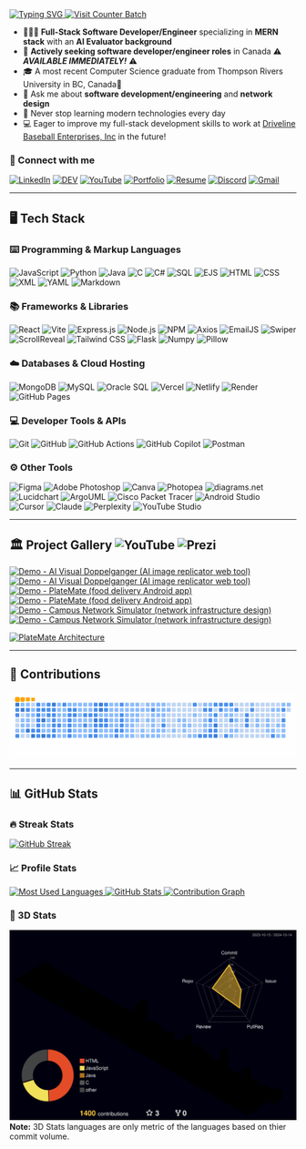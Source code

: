 <!-- INTRO -->
<a href="https://github.com/Ryo-samuraiJP/readme-typing-svg">
  <img src="https://readme-typing-svg.demolab.com?font=Lora&weight=500&size=40&duration=1500&pause=750&center=true&vCenter=true&width=900&height=100&lines=Hi+there!+I+am+Ryoichi+Homma%E2%9A%BE;Your+future+favorite...;Full-Stack+Software+Developer/Engineer%F0%9F%A7%91%F0%9F%8F%BB%E2%80%8D%F0%9F%92%BB" alt="Typing SVG" />
</a>

<a href="https://visitcount.itsvg.in">
  <img src="https://visitcount.itsvg.in/api?id=Ryo-samuraiJP&label=Profile%20Views&color=1&icon=5&pretty=true" alt="Visit Counter Batch" />
</a>

- 👨🏻‍💻 **Full-Stack Software Developer/Engineer** specializing in **MERN stack** with an **AI Evaluator background**
- 💼 **Actively seeking software developer/engineer roles** in Canada ⚠️ _**AVAILABLE IMMEDIATELY!**_ ⚠️
- 🎓 A most recent Computer Science graduate from Thompson Rivers University in BC, Canada🍁
- 💬 Ask me about **software development/engineering** and **network design**
- 🌱 Never stop learning modern technologies every day
- 💻 Eager to improve my full-stack development skills to work at [Driveline Baseball Enterprises, Inc](https://www.drivelinebaseball.com/) in the future!
<!-- - 🌐 Check out my [Portfolio](https://ryoichihomma.me/) and [Resume](https://drive.google.com/file/d/1wizgvyY7ORhtismc_3ec6tZ-MDwjs2NC/view?usp=sharing)// -->

### 🔗 Connect with me
<!--
<code>[![LinkedIn](https://skillicons.dev/icons?i=linkedin)](https://www.linkedin.com/in/ryoichihomma/)</code>
<code>[![DEV](https://skillicons.dev/icons?i=devto)](https://dev.to/ryoichihomma)</code>
<code>[![YouTube](https://go-skill-icons.vercel.app/api/icons?i=youtube)](https://www.youtube.com/channel/UC7f92Y8DjOY1r8gL0Blt0gQ)</code>
<code>[![Discord](https://skillicons.dev/icons?i=discord)](https://discord.com/users/1233363421207199827/)</code>
<code>[![Gmail](https://skillicons.dev/icons?i=gmail)](mailto:r.homma.inbox@gmail.com)</code>
<code>[![Portfolio](https://go-skill-icons.vercel.app/api/icons?i=portfolio)](https://www.ryoichihomma.me)</code>
-->
[![LinkedIn](https://img.shields.io/badge/LinkedIn-0077B5?style=for-the-badge&logo=linkedin&logoColor=white)](https://www.linkedin.com/in/ryoichihomma/)
[![DEV](https://img.shields.io/badge/dev.to-0A0A0A?style=for-the-badge&logo=devdotto&logoColor=white)](https://dev.to/ryoichihomma)
[![YouTube](https://img.shields.io/badge/YouTube-FF0000?style=for-the-badge&logo=youtube&logoColor=white)](https://www.youtube.com/@rh.project_gallery)
[![Portfolio](https://custom-icon-badges.demolab.com/badge/Portfolio-255E63?style=for-the-badge&logo=globe&logoColor=white)](https://ryoichihomma.me/)
[![Resume](https://custom-icon-badges.demolab.com/badge/Download_Resume-pink?style=for-the-badge&logo=download&logoColor=333)](https://drive.usercontent.google.com/u/0/uc?id=1pWx4XtMbF1IAqWpVgEc93LKxjcJTanzs&export=download)
[![Discord](https://img.shields.io/badge/Discord-5865F2?style=for-the-badge&logo=discord&logoColor=white)](https://discord.com/users/1233363421207199827/)
[![Gmail](https://img.shields.io/badge/Gmail-D14836?style=for-the-badge&logo=gmail&logoColor=white)](mailto:r.homma.inbox@gmail.com)

<hr/>

<!-- TECK STACK -->
## 🖥️ Tech Stack
### ⌨️ Programming & Markup Languages
![JavaScript](https://img.shields.io/badge/Javascript-323330.svg?style=flat&logo=javascript&logoColor=F7DF1E&logoSize=auto)
![Python](https://img.shields.io/badge/Python-3776AB?style=flat&logo=python&logoColor=FFE873&logoSize=auto)
![Java](https://custom-icon-badges.demolab.com/badge/Java-5382A1.svg?style=flat&logo=java&logoColor=F89820&logoSize=auto)
![C](https://custom-icon-badges.demolab.com/badge/C-03599C.svg?style=flat&logo=c-in-hexagon&logoColor=white&logoSize=auto)
![C#](https://custom-icon-badges.demolab.com/badge/C%23-68217A.svg?style=flat&logo=cs2&logoColor=white&logoSize=auto)
![SQL](https://custom-icon-badges.demolab.com/badge/SQL-FF1493.svg?style=flat&logo=database&logoColor=white&logoSize=auto)
![EJS](https://img.shields.io/badge/EJS%20-%20?style=flat&logo=EJS&logoColor=black&logoSize=auto&color=B4CA65)
![HTML](https://img.shields.io/badge/HTML-E34F26?style=flat&logo=HTML5&logoColor=white&logoSize=auto)
![CSS](https://img.shields.io/badge/CSS-1572B6?style=flat&logo=CSS3&logoColor=white&logoSize=auto)
![XML](https://img.shields.io/badge/XML%20-%20?style=flat&logo=xml&logoSize=auto&color=005FAD)
![YAML](https://img.shields.io/badge/YAML-CB171E?style=flat&logo=yaml&logoSize=auto)
![Markdown](https://img.shields.io/badge/Markdown-000000?style=flat&logo=markdown&logoSize=auto)

### 📚 Frameworks & Libraries
![React](https://img.shields.io/badge/React-20232a.svg?style=flat&logo=react&logoColor=61DAFB&logoSize=auto)
![Vite](https://img.shields.io/badge/Vite-B73BFE?style=flat&logo=vite&logoColor=FFD62E&logoSize=auto)
![Express.js](https://img.shields.io/badge/Express.js-404d59.svg?style=flat&logo=express&logoColor=61DAFB)
![Node.js](https://img.shields.io/badge/Node.js-5FA04E?style=flat&logo=node.js&logoColor=white)
![NPM](https://img.shields.io/badge/npm-CB3837.svg?style=flat&logo=npm&logoColor=white&logoSize=auto)
![Axios](https://img.shields.io/badge/Axios%20-%20?style=flat&logo=Axios&color=%235A29E4)
![EmailJS](https://custom-icon-badges.demolab.com/badge/EmailJS-ff8434?style=flat&logo=emailjs&logoSize=auto&labelColor=F3F3F3)
![Swiper](https://img.shields.io/badge/Swiper.js-6332F6?style=flat&logo=Swiper&logoSize=auto)
![ScrollReveal](https://img.shields.io/badge/ScrollReveal.js-FFCB36?style=flat&logo=ScrollReveal&logoColor=black&logoSize=auto)
![Tailwind CSS](https://img.shields.io/badge/Tailwind_CSS-06B6D4?style=flat&logo=tailwind-css&logoColor=white&logoSize=auto)
![Flask](https://img.shields.io/badge/Flask-000000?style=flat&logo=flask&logoColor=white&logoSize=auto)
![Numpy](https://img.shields.io/badge/Numpy-777BB4?style=flat&logo=numpy&logoColor=white&logoSize=auto)
![Pillow](https://custom-icon-badges.demolab.com/badge/Pillow-F3F3F3?style=flat&logo=pillow&logoColor=white&logoSize=auto)

### ☁️ Databases & Cloud Hosting
![MongoDB](https://img.shields.io/badge/MongoDB-47A248.svg?style=flat&logo=mongodb&logoColor=white)
![MySQL](https://img.shields.io/badge/MySQL-4479A1?style=flat&logo=mysql&logoColor=white&logoSize=auto)
![Oracle SQL](https://img.shields.io/badge/Oracle-F80000?style=flat&logo=oracle&logoColor=white&logoSize=auto)
![Vercel](https://img.shields.io/badge/Vercel-000000?style=flat&logo=vercel&logoSize=auto)
![Netlify](https://img.shields.io/badge/Netlify-00C7B7?style=flat&logo=netlify&logoColor=00C7B7&logoSize=auto&labelColor=grey)
![Render](https://img.shields.io/badge/Render-F3F3F3?style=flat&logo=render&logoColor=black&logoSize=auto)
![GitHub Pages](https://img.shields.io/badge/GitHub%20Pages-222222?style=flat&logo=github&logoSize=auto)

### 💻 Developer Tools & APIs
![Git](https://img.shields.io/badge/Git-F05032?style=flat&logo=git&logoColor=white&logoSize=auto)
![GitHub](https://img.shields.io/badge/GitHub-181717?style=flat&logo=GitHub&logoColor=white&logoSize=auto)
![GitHub Actions](https://img.shields.io/badge/GitHub%20Actions-2088FF?style=flat&logo=GitHub%20actions&logoColor=white&logoSize=auto)
![GitHub Copilot](https://img.shields.io/badge/GitHub%20Copilot-000000?style=flat&logo=github%20copilot&logoColor=white&logoSize=auto)
![Postman](https://img.shields.io/badge/Postman-FF6C37?style=flat&logo=postman&logoColor=white&logoSize=auto)

### ⚙️ Other Tools
![Figma](https://img.shields.io/badge/Figma-F24E1E?style=flat&logo=figma&logoColor=white)
![Adobe Photoshop](https://img.shields.io/badge/Photoshop-31A8FF?style=flat&logo=adobe-photoshop&logoColor=001833&logoSize=auto)
![Canva](https://img.shields.io/badge/Canva-00C4CC?style=flat&logo=canva&logoColor=white&logoSize=auto)
![Photopea](https://img.shields.io/badge/Photopea-18A497?style=flat&logo=photopea&logoColor=white&logoSize=auto)
![diagrams.net](https://img.shields.io/badge/diagrams.net-F08705?style=flat&logo=diagrams.net&logoColor=white&logoSize=auto)
![Lucidchart](https://custom-icon-badges.demolab.com/badge/Lucidchart-f96b13?style=flat&logo=lucidchart&logoSize=auto&labelColor=F3F3F3)
![ArgoUML](https://custom-icon-badges.demolab.com/badge/ArgoUML-8DAED3?style=flat&logo=argo-uml&logoSize=auto)
![Cisco Packet Tracer](https://img.shields.io/badge/Cisco%20Packet%20Tracer-1BA0D7?style=flat&logo=cisco&logoSize=auto&labelColor=grey)
![Android Studio](https://img.shields.io/badge/Android%20Studio-3DDC84?style=flat&logo=android-studio&logoColor=white)
![Cursor](https://custom-icon-badges.demolab.com/badge/Cursor-grey?style=flat&logo=cursor-ai&logoSize=auto)
![Claude](https://custom-icon-badges.demolab.com/badge/Claude-f3e9d7?style=flat&logo=claude&logoSize=auto)
![Perplexity](https://img.shields.io/badge/Perplexity-1FB8CD?style=flat&logo=perplexity&logoColor=white&logoSize=auto)
![YouTube Studio](https://img.shields.io/badge/YouTube%20Studio-FF0000?style=flat&logo=youtube%20studio&logoSize=auto)

<hr/>

<!-- PROJECT -->
## 🏛️ Project Gallery ![YouTube](https://img.shields.io/badge/YouTube-%23FF0000?style=plastic&logo=youtube&logoSize=amd) ![Prezi](https://img.shields.io/badge/Prezi-%233181FF?style=plastic&logo=prezi&logoColor=white&logoSize=auto)

<!-- BEGIN YOUTUBE-CARDS -->
[![Demo - AI Visual Doppelganger (AI image replicator web tool)](https://ytcards.demolab.com/?id=VT6eddrVVOA&title=Demo+-+AI+Visual+Doppelganger+%28AI+image+replicator+web+tool%29&lang=en&timestamp=1715155400&background_color=%23c9d9f2&title_color=%2324292f&stats_color=%2357606a&max_title_lines=2&width=250&border_radius=5&duration=200 "Demo - AI Visual Doppelganger (AI image replicator web tool)")](https://www.youtube.com/watch?v=VT6eddrVVOA#gh-dark-mode-only)[![Demo - AI Visual Doppelganger (AI image replicator web tool)](https://ytcards.demolab.com/?id=VT6eddrVVOA&title=Demo+-+AI+Visual+Doppelganger+%28AI+image+replicator+web+tool%29&lang=en&timestamp=1715155400&background_color=%230d1117&title_color=%23ffffff&stats_color=%23dedede&max_title_lines=2&width=250&border_radius=5&duration=200 "Demo - AI Visual Doppelganger (AI image replicator web tool)")](https://www.youtube.com/watch?v=VT6eddrVVOA#gh-light-mode-only)
[![Demo - PlateMate (food delivery Android app)](https://ytcards.demolab.com/?id=N_yUfrnbgWI&title=Demo+-+PlateMate+%28food+delivery+Android+app%29&lang=en&timestamp=1715155396&background_color=%23c9d9f2&title_color=%2324292f&stats_color=%2357606a&max_title_lines=2&width=250&border_radius=5&duration=244 "Demo - PlateMate (food delivery Android app)")](https://www.youtube.com/watch?v=N_yUfrnbgWI#gh-dark-mode-only)[![Demo - PlateMate (food delivery Android app)](https://ytcards.demolab.com/?id=N_yUfrnbgWI&title=Demo+-+PlateMate+%28food+delivery+Android+app%29&lang=en&timestamp=1715155396&background_color=%230d1117&title_color=%23ffffff&stats_color=%23dedede&max_title_lines=2&width=250&border_radius=5&duration=244 "Demo - PlateMate (food delivery Android app)")](https://www.youtube.com/watch?v=N_yUfrnbgWI#gh-light-mode-only)
[![Demo - Campus Network Simulator (network infrastructure design)](https://ytcards.demolab.com/?id=ayVUSVRPLqE&title=Demo+-+Campus+Network+Simulator+%28network+infrastructure+design%29&lang=en&timestamp=1715155393&background_color=%23c9d9f2&title_color=%2324292f&stats_color=%2357606a&max_title_lines=2&width=250&border_radius=5&duration=403 "Demo - Campus Network Simulator (network infrastructure design)")](https://www.youtube.com/watch?v=ayVUSVRPLqE#gh-dark-mode-only)[![Demo - Campus Network Simulator (network infrastructure design)](https://ytcards.demolab.com/?id=ayVUSVRPLqE&title=Demo+-+Campus+Network+Simulator+%28network+infrastructure+design%29&lang=en&timestamp=1715155393&background_color=%230d1117&title_color=%23ffffff&stats_color=%23dedede&max_title_lines=2&width=250&border_radius=5&duration=403 "Demo - Campus Network Simulator (network infrastructure design)")](https://www.youtube.com/watch?v=ayVUSVRPLqE#gh-light-mode-only)
<!-- END YOUTUBE-CARDS -->
<a href="https://prezi.com/view/kiFUg0jNey3zD5mN1ctl/">
  <img src="https://github.com/Ryo-samuraiJP/Ryo-samuraiJP/blob/main/img/PlateMateArchitecture.png" alt="PlateMate Architecture" width="350" height="200">
</a>

<hr/>

<!-- CONTRIBUTIONS -->
## 🐍 Contributions
<picture>
  <source media="(prefers-color-scheme: dark)" srcset="https://raw.githubusercontent.com/Ryo-samuraiJP/Ryo-samuraiJP/output/github-contribution-grid-snake-dark.svg">
  <source media="(prefers-color-scheme: light)" srcset="https://raw.githubusercontent.com/Ryo-samuraiJP/Ryo-samuraiJP/output/github-contribution-grid-snake.gif">
  <img alt="Contribution Animation" src="https://raw.githubusercontent.com/Ryo-samuraiJP/Ryo-samuraiJP/output/github-contribution-grid-snake.gif">
</picture>

<hr/>

<!-- STATS -->
## 📊 GitHub Stats
### 🔥 Streak Stats
<a href="https://git.io/streak-stats">
  <img alt="GitHub Streak" src="https://github-streak-stats-three.vercel.app/?user=Ryo-samuraiJP&theme=holi-theme">
</a>

### 📈 Profile Stats
<a href="https://github.com/Ryo-samuraiJP/github-readme-stats?tab=readme-ov-file">
  <img alt="Most Used Languages" src="https://github-readme-stats-xz6a.vercel.app/api/top-langs/?username=Ryo-samuraiJP&layout=compact&theme=holi&langs_count=20">
  <img alt="GitHub Stats" src="https://github-readme-stats-xz6a.vercel.app/api?username=Ryo-samuraiJP&show_icons=true&theme=holi&rank_icon=github&hide=contribs">
</a>
<a href="https://github.com/Ryo-samuraiJP/github-readme-activity-graph">
  <img alt="Contribution Graph" src="https://github-readme-activity-graph-v46a.vercel.app/graph/?username=Ryo-samuraiJP&theme=react-dark" />
</a>

### 🧊 3D Stats
[![3D Stats](./profile-3d-contrib/profile-night-rainbow.svg)](https://github.com/Ryo-samuraiJP/github-profile-3d-contrib)
<b>Note:</b> 3D Stats languages are only metric of the languages based on thier commit volume.
